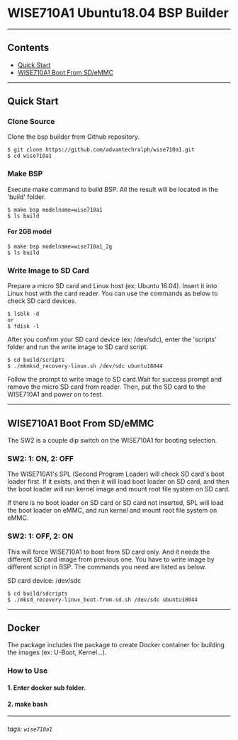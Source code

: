 # WISE710A1 Ubuntu18.04 BSP Builder

---

## Contents

- [Quick Start](#quick-start) 
- [WISE710A1 Boot From SD/eMMC](#wise710a1-boot-from-sdemmc) 

---

## Quick Start

### Clone Source

Clone the bsp builder from Github repository. 

```bash=
$ git clone https://github.com/advantechralph/wise710a1.git
$ cd wise710a1
```

### Make BSP

Execute make command to build BSP. All the result will be located in the 'build' folder. 

```bash=
$ make bsp modelname=wise710a1
$ ls build
```

#### For 2GB model

```bash=
$ make bsp modelname=wise710a1_2g
$ ls build
```

### Write Image to SD Card

Prepare a micro SD card and Linux host (ex: Ubuntu 16.04). Insert it into Linux host with the card reader. 
You can use the commands as below to check SD card devices. 

```
$ lsblk -d
or 
$ fdisk -l
```

After you confirm your SD card device (ex: /dev/sdc), enter the 'scripts' folder and run the
write image to SD card script.  

```
$ cd build/scripts
$ ./mkmksd_recovery-linux.sh /dev/sdc ubuntu18044
```

Follow the prompt to write image to SD card.Wait for success prompt and remove the micro SD card from reader. 
Then, put the SD card to the WISE710A1 and power on to test. 


---

## WISE710A1 Boot From SD/eMMC

The SW2 is a couple dip switch on the WISE710A1 for booting selection. 

### SW2: 1: ON, 2: OFF

The WISE710A1's SPL (Second Program Loader) will check SD card's boot loader first. If it exists, and then it will load boot loader on SD card, and then the boot loader will run kernel image and mount root file system on SD card. 

If there is no boot loader on SD card or SD card not inserted, SPL will load the boot loader on eMMC, and run kernel and mount root file system on eMMC. 

### SW2: 1: OFF, 2: ON

This will force WISE710A1 to boot from SD card only. And it needs the different SD card image from previous one. 
You have to write image by different script in BSP. The commands you need are listed as below. 

SD card device: /dev/sdc
```
$ cd build/sdcripts
$ ./mksd_recovery-linux_boot-from-sd.sh /dev/sdc ubuntu18044
```


---

## Docker

The package includes the package to create Docker container for building the images (ex: U-Boot, Kernel...). 

### How to Use

#### 1. Enter docker sub folder. 

#### 2. make bash


---
###### tags: `wise710a1`